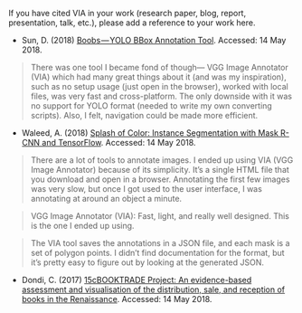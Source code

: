 If you have cited VIA in your work (research paper, blog, report, presentation, talk, etc.), please add a reference to your work here.

* Sun, D. (2018) [Boobs — YOLO BBox Annotation Tool](https://medium.com/@drainingsun/boobs-yolo-bbox-annotation-tool-96fb765d0036). Accessed: 14 May 2018.
> There was one tool I became fond of though— VGG Image Annotator (VIA) which had many great things about it (and was my inspiration), such as no setup usage (just open in the browser), worked with local files, was very fast and cross-platform. The only downside with it was no support for YOLO format (needed to write my own converting scripts). Also, I felt, navigation could be made more efficient.

* Waleed, A. (2018) [Splash of Color: Instance Segmentation with Mask R-CNN and TensorFlow](https://engineering.matterport.com/splash-of-color-instance-segmentation-with-mask-r-cnn-and-tensorflow-7c761e238b46). Accessed: 14 May 2018.
 
> There are a lot of tools to annotate images. I ended up using VIA (VGG Image Annotator) because of its simplicity. It’s a single HTML file that you download and open in a browser. Annotating the first few images was very slow, but once I got used to the user interface, I was annotating at around an object a minute.
 
> VGG Image Annotator (VIA): Fast, light, and really well designed. This is the one I ended up using.

> The VIA tool saves the annotations in a JSON file, and each mask is a set of polygon points. I didn’t find documentation for the format, but it’s pretty easy to figure out by looking at the generated JSON.

* Dondi, C. (2017) [15cBOOKTRADE Project: An evidence-based assessment and visualisation of the distribution, sale, and reception of books in the Renaissance](https://www.cerl.org/_media/services/seminars/dondi_yale_2017_revised.pdf). Accessed: 14 May 2018.